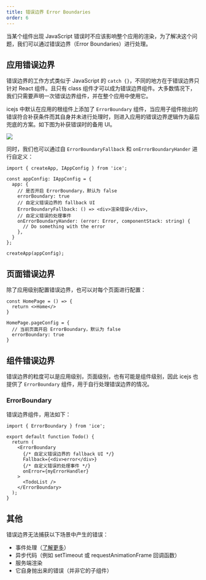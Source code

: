 ```yaml
---
title: 错误边界 Error Boundaries
order: 6
---
```


当某个组件出现 JavaScript 错误时不应该影响整个应用的渲染，为了解决这个问题，我们可以通过错误边界（Error Boundaries）进行处理。

## 应用错误边界

错误边界的工作方式类似于 JavaScript 的 `catch {}`，不同的地方在于错误边界只针对 React 组件。且只有 class 组件才可以成为错误边界组件。大多数情况下，我们只需要声明一次错误边界组件，并在整个应用中使用它。

icejs 中默认在应用的根组件上添加了 `ErrorBoundary` 组件，当应用子组件抛出的错误符合补获条件而其自身并未进行处理时，则进入应用的错误边界逻辑作为最后兜底的方案。如下图为补获错误时的备用 UI。

![](https://img.alicdn.com/tfs/TB1rNezBAL0gK0jSZFxXXXWHVXa-2880-1754.png)

同时，我们也可以通过自 `ErrorBoundaryFallback` 和 `onErrorBoundaryHander` 进行自定义：

```tsx
import { createApp, IAppConfig } from 'ice';

const appConfig: IAppConfig = {
  app: {
    // 是否开启 ErrorBoundary，默认为 false
    errorBoundary: true
    // 自定义错误边界的 fallback UI
    ErrorBoundaryFallback: () => <div>渲染错误</div>,
    // 自定义错误的处理事件
    onErrorBoundaryHander: (error: Error, componentStack: string) {
      // Do something with the error
    },
  }
};

createApp(appConfig);
```

## 页面错误边界

除了应用级别配置错误边界，也可以对每个页面进行配置：

```tsx
const HomePage = () => {
  return <>Home</>
}

HomePage.pageConfig = {
  // 当前页面开启 ErrorBoundary，默认为 false
  errorBoundary: true
}
```

## 组件错误边界

错误边界的粒度可以是应用级别，页面级别，也有可能是组件级别，因此 icejs 也提供了 `ErrorBoundary` 组件，用于自行处理错误边界的情况。

### ErrorBoundary

错误边界组件，用法如下：

```tsx
import { ErrorBoundary } from 'ice';

export default function Todo() {
  return (
    <ErrorBoundary
      {/* 自定义错误边界的 fallback UI */}
      Fallback={<div>error</div>}
      {/* 自定义错误的处理事件 */}
      onError={myErrorHandler}
    >
      <TodoList />
    </ErrorBoundary>
  );
}
```

## 其他

错误边界无法捕获以下场景中产生的错误：

* 事件处理（[了解更多](https://reactjs.org/docs/error-boundaries.html#how-about-event-handlers)）
* 异步代码（例如 setTimeout 或 requestAnimationFrame 回调函数）
* 服务端渲染
* 它自身抛出来的错误（并非它的子组件）
